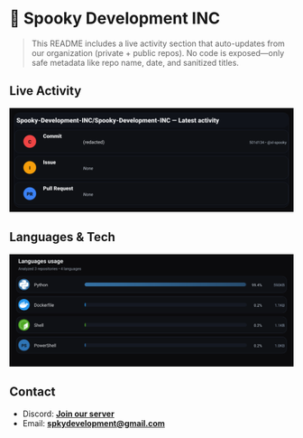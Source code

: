 # 👻 Spooky Development INC

> This README includes a live activity section that auto-updates from our organization (private + public repos). No code is exposed—only safe metadata like repo name, date, and sanitized titles.

## Live Activity
![Repo Snapshot](./assets/repo-snapshot.svg?v=668c6dc2a2)

## Languages & Tech
![Languages Usage](./assets/languages.svg?v=370e1fdf4b)

## Contact
- Discord: **[Join our server](https://discord.gg/XYspZgEEJb)**
- Email: **spkydevelopment@gmail.com**
